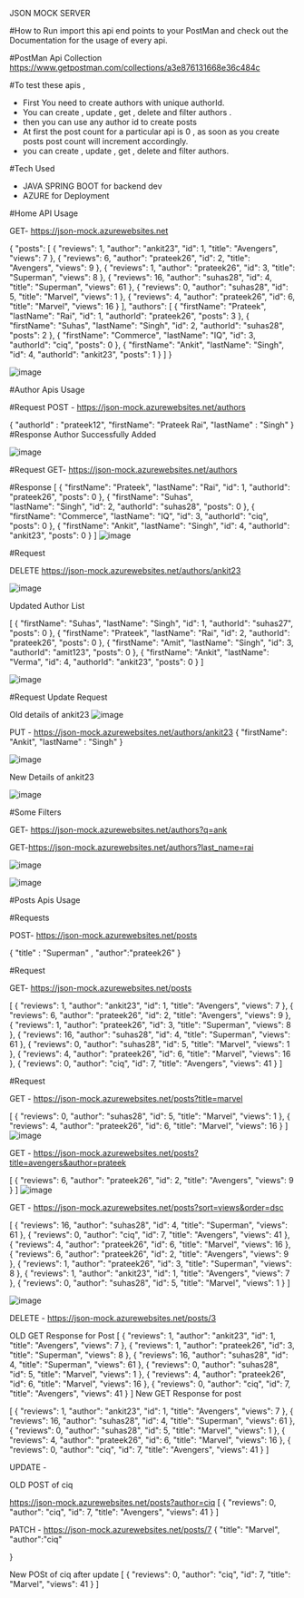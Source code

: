 JSON MOCK SERVER

#How to Run
import this api end points to your PostMan and check out the Documentation for the usage of every api.

#PostMan Api Collection
https://www.getpostman.com/collections/a3e876131668e36c484c

#To test these apis ,
- First You need to create authors with unique authorId.
- You can create , update , get ,  delete and filter  authors .
- then you can use any author id to create posts 
- At first the post count for a particular api is 0 , as soon as you create posts post count will increment accordingly.
- you can create , update , get , delete and filter authors. 

#Tech Used  
- JAVA SPRING BOOT for backend dev
- AZURE for Deployment

#Home API Usage 

GET- https://json-mock.azurewebsites.net

{
    "posts": [
        {
            "reviews": 1,
            "author": "ankit23",
            "id": 1,
            "title": "Avengers",
            "views": 7
        },
        {
            "reviews": 6,
            "author": "prateek26",
            "id": 2,
            "title": "Avengers",
            "views": 9
        },
        {
            "reviews": 1,
            "author": "prateek26",
            "id": 3,
            "title": "Superman",
            "views": 8
        },
        {
            "reviews": 16,
            "author": "suhas28",
            "id": 4,
            "title": "Superman",
            "views": 61
        },
        {
            "reviews": 0,
            "author": "suhas28",
            "id": 5,
            "title": "Marvel",
            "views": 1
        },
        {
            "reviews": 4,
            "author": "prateek26",
            "id": 6,
            "title": "Marvel",
            "views": 16
        }
    ],
    "authors": [
        {
            "firstName": "Prateek",
            "lastName": "Rai",
            "id": 1,
            "authorId": "prateek26",
            "posts": 3
        },
        {
            "firstName": "Suhas",
            "lastName": "Singh",
            "id": 2,
            "authorId": "suhas28",
            "posts": 2
        },
        {
            "firstName": "Commerce",
            "lastName": "IQ",
            "id": 3,
            "authorId": "ciq",
            "posts": 0
        },
        {
            "firstName": "Ankit",
            "lastName": "Singh",
            "id": 4,
            "authorId": "ankit23",
            "posts": 1
        }
    ]
}

![image](https://user-images.githubusercontent.com/35877862/121785567-26d80d80-cbd8-11eb-8c37-49f985b8848e.png)



#Author Apis Usage 

#Request 
POST - https://json-mock.azurewebsites.net/authors

{
    "authorId" : "prateek12",
    "firstName": "Prateek Rai", 
    "lastName" : "Singh"
}
#Response
Author Successfully Added

![image](https://user-images.githubusercontent.com/35877862/121784752-63edd100-cbd3-11eb-8e26-54431f0f29e1.png)

#Request
GET- https://json-mock.azurewebsites.net/authors

#Response 
[
    {
        "firstName": "Prateek",
        "lastName": "Rai",
        "id": 1,
        "authorId": "prateek26",
        "posts": 0
    },
    {
        "firstName": "Suhas",    
        "lastName": "Singh",
        "id": 2,
        "authorId": "suhas28",
        "posts": 0
    },
    {
        "firstName": "Commerce",
        "lastName": "IQ",
        "id": 3,
        "authorId": "ciq",
        "posts": 0
    },
    {
        "firstName": "Ankit",
        "lastName": "Singh",
        "id": 4,
        "authorId": "ankit23",
        "posts": 0
    }
]
![image](https://user-images.githubusercontent.com/35877862/121784835-e8d8ea80-cbd3-11eb-9784-caf5a8d2579e.png)


#Request

DELETE https://json-mock.azurewebsites.net/authors/ankit23

![image](https://user-images.githubusercontent.com/35877862/121784932-846a5b00-cbd4-11eb-8d1c-9b9231970568.png)

Updated Author List

[
    {
        "firstName": "Suhas",
        "lastName": "Singh",
        "id": 1,
        "authorId": "suhas27",
        "posts": 0
    },
    {
        "firstName": "Prateek",
        "lastName": "Rai",
        "id": 2,
        "authorId": "prateek26",
        "posts": 0
    },
    {
        "firstName": "Amit",
        "lastName": "Singh",
        "id": 3,
        "authorId": "amit123",
        "posts": 0
    },
    {
        "firstName": "Ankit",
        "lastName": "Verma",
        "id": 4,
        "authorId": "ankit23",
        "posts": 0
    }
]

![image](https://user-images.githubusercontent.com/35877862/121784986-c85d6000-cbd4-11eb-930e-f06b63158552.png)


#Request
Update Request

Old details of ankit23
![image](https://user-images.githubusercontent.com/35877862/121785011-efb42d00-cbd4-11eb-8da9-2fd3872e424d.png)

PUT - https://json-mock.azurewebsites.net/authors/ankit23
{
    "firstName": "Ankit", 
    "lastName" : "Singh"
}

![image](https://user-images.githubusercontent.com/35877862/121785034-107c8280-cbd5-11eb-8b36-38659a03cc48.png)

New Details of ankit23

![image](https://user-images.githubusercontent.com/35877862/121785065-4588d500-cbd5-11eb-8382-8ff7939a40cc.png)


#Some Filters 

GET- https://json-mock.azurewebsites.net/authors?q=ank

GET-https://json-mock.azurewebsites.net/authors?last_name=rai

![image](https://user-images.githubusercontent.com/35877862/121785097-6a7d4800-cbd5-11eb-81fa-334dabb8486a.png)

![image](https://user-images.githubusercontent.com/35877862/121785127-9ef10400-cbd5-11eb-855c-8ec6112e5ff1.png)


#Posts Apis Usage 

#Requests

POST- https://json-mock.azurewebsites.net/posts

{
    "title" : "Superman" ,
    "author":"prateek26" 
}

#Request 

GET- https://json-mock.azurewebsites.net/posts

[
    {
        "reviews": 1,
        "author": "ankit23",
        "id": 1,
        "title": "Avengers",
        "views": 7
    },
    {
        "reviews": 6,
        "author": "prateek26",
        "id": 2,
        "title": "Avengers",
        "views": 9
    },
    {
        "reviews": 1,
        "author": "prateek26",
        "id": 3,
        "title": "Superman",
        "views": 8
    },
    {
        "reviews": 16,
        "author": "suhas28",
        "id": 4,
        "title": "Superman",
        "views": 61
    },
    {
        "reviews": 0,
        "author": "suhas28",
        "id": 5,
        "title": "Marvel",
        "views": 1
    },
    {
        "reviews": 4,
        "author": "prateek26",
        "id": 6,
        "title": "Marvel",
        "views": 16
    },
    {
        "reviews": 0,
        "author": "ciq",
        "id": 7,
        "title": "Avengers",
        "views": 41
    }
]


#Request

GET - https://json-mock.azurewebsites.net/posts?title=marvel

[
    {
        "reviews": 0,
        "author": "suhas28",
        "id": 5,
        "title": "Marvel",
        "views": 1
    },
    {
        "reviews": 4,
        "author": "prateek26",
        "id": 6,
        "title": "Marvel",
        "views": 16
    }
]
![image](https://user-images.githubusercontent.com/35877862/121785703-f6dd3a00-cbd8-11eb-863a-fe17210a0712.png)


GET - https://json-mock.azurewebsites.net/posts?title=avengers&author=prateek

[
    {
        "reviews": 6,
        "author": "prateek26",
        "id": 2,
        "title": "Avengers",
        "views": 9
    }
]
![image](https://user-images.githubusercontent.com/35877862/121785732-1d02da00-cbd9-11eb-8e50-86ffd913497f.png)


GET - https://json-mock.azurewebsites.net/posts?sort=views&order=dsc

[
    {
        "reviews": 16,
        "author": "suhas28",
        "id": 4,
        "title": "Superman",
        "views": 61
    },
    {
        "reviews": 0,
        "author": "ciq",
        "id": 7,
        "title": "Avengers",
        "views": 41
    },
    {
        "reviews": 4,
        "author": "prateek26",
        "id": 6,
        "title": "Marvel",
        "views": 16
    },
    {
        "reviews": 6,
        "author": "prateek26",
        "id": 2,
        "title": "Avengers",
        "views": 9
    },
    {
        "reviews": 1,
        "author": "prateek26",
        "id": 3,
        "title": "Superman",
        "views": 8
    },
    {
        "reviews": 1,
        "author": "ankit23",
        "id": 1,
        "title": "Avengers",
        "views": 7
    },
    {
        "reviews": 0,
        "author": "suhas28",
        "id": 5,
        "title": "Marvel",
        "views": 1
    }
]

![image](https://user-images.githubusercontent.com/35877862/121785742-3f94f300-cbd9-11eb-96a4-6876528cf428.png)


DELETE - https://json-mock.azurewebsites.net/posts/3


OLD GET Response for Post 
[
    {
        "reviews": 1,
        "author": "ankit23",
        "id": 1,
        "title": "Avengers",
        "views": 7
    },
    {
        "reviews": 1,
        "author": "prateek26",
        "id": 3,
        "title": "Superman",
        "views": 8
    },
    {
        "reviews": 16,
        "author": "suhas28",
        "id": 4,
        "title": "Superman",
        "views": 61
    },
    {
        "reviews": 0,
        "author": "suhas28",
        "id": 5,
        "title": "Marvel",
        "views": 1
    },
    {
        "reviews": 4,
        "author": "prateek26",
        "id": 6,
        "title": "Marvel",
        "views": 16
    },
    {
        "reviews": 0,
        "author": "ciq",
        "id": 7,
        "title": "Avengers",
        "views": 41
    }
]
New GET Response for post

[
    {
        "reviews": 1,
        "author": "ankit23",
        "id": 1,
        "title": "Avengers",
        "views": 7
    },
    {
        "reviews": 16,
        "author": "suhas28",
        "id": 4,
        "title": "Superman",
        "views": 61
    },
    {
        "reviews": 0,
        "author": "suhas28",
        "id": 5,
        "title": "Marvel",
        "views": 1
    },
    {
        "reviews": 4,
        "author": "prateek26",
        "id": 6,
        "title": "Marvel",
        "views": 16
    },
    {
        "reviews": 0,
        "author": "ciq",
        "id": 7,
        "title": "Avengers",
        "views": 41
    }
]

UPDATE - 

OLD POST of ciq

https://json-mock.azurewebsites.net/posts?author=ciq
[
    {
        "reviews": 0,
        "author": "ciq",
        "id": 7,
        "title": "Avengers",
        "views": 41
    }
]

PATCH  - https://json-mock.azurewebsites.net/posts/7
{
   "title": "Marvel",
   "author":"ciq"

}

New POSt of ciq after update 
[
    {
        "reviews": 0,
        "author": "ciq",
        "id": 7,
        "title": "Marvel",
        "views": 41
    }
]




